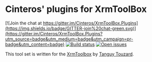 # Cinteros' plugins for XrmToolBox

[![Join the chat at
https://gitter.im/Cinteros/XrmToolBox.Plugins](https://img.shields.io/badge/GITTER-join%20chat-green.svg)](https://gitter.im/Cinteros/XrmToolBox.Plugins?utm_source=badge&utm_medium=badge&utm_campaign=pr-badge&utm_content=badge) 
[![Build status](https://ci.appveyor.com/api/projects/status/cgg4px00f59kaem8/branch/master?svg=true)](https://ci.appveyor.com/project/rappen/xrmtoolbox-plugins/branch/master)
[![Open issues](https://img.shields.io/github/issues/Cinteros/XrmToolBox.Plugins.svg)](https://github.com/Cinteros/XrmToolBox.Plugins/issues/)

This tool set is written for the [XrmToolbox](http://www.xrmtoolbox.com/) by
[Tanguy Touzard](https://github.com/MscrmTools).
